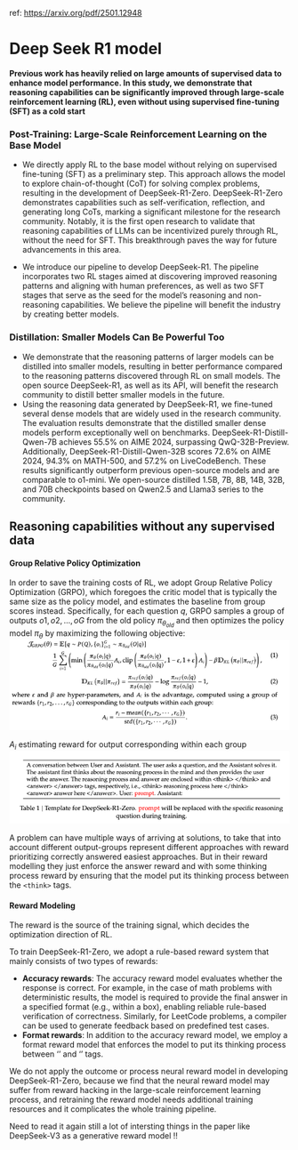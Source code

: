 ref: https://arxiv.org/pdf/2501.12948

# Deep Seek R1 model


**Previous work has heavily relied on large amounts of supervised data to enhance model performance. In this study, we demonstrate that reasoning capabilities can be significantly improved through large-scale reinforcement learning (RL), even without using supervised fine-tuning (SFT) as a cold start**

### Post-Training: Large-Scale Reinforcement Learning on the Base Model
- We directly apply RL to the base model without relying on supervised fine-tuning (SFT) as a preliminary step. This approach allows the model to explore chain-of-thought (CoT) for solving complex problems, resulting in the development of DeepSeek-R1-Zero. DeepSeek-R1-Zero demonstrates capabilities such as self-verification, reflection, and generating long CoTs, marking a significant milestone for the research community. Notably, it is the first open research to validate that reasoning capabilities of LLMs can be incentivized purely through RL, without the need for SFT. This breakthrough paves the way for future advancements in this area.

- We introduce our pipeline to develop DeepSeek-R1. The pipeline incorporates two RL stages aimed at discovering improved reasoning patterns and aligning with human preferences, as well as two SFT stages that serve as the seed for the model’s reasoning and non-reasoning capabilities. We believe the pipeline will benefit the industry by creating better models.

### Distillation: Smaller Models Can Be Powerful Too
- We demonstrate that the reasoning patterns of larger models can be distilled into smaller
models, resulting in better performance compared to the reasoning patterns discovered through RL on small models. The open source DeepSeek-R1, as well as its API, will benefit the research community to distill better smaller models in the future.
- Using the reasoning data generated by DeepSeek-R1, we fine-tuned several dense models that are widely used in the research community. The evaluation results demonstrate that the distilled smaller dense models perform exceptionally well on benchmarks. DeepSeek-R1-Distill-Qwen-7B achieves 55.5% on AIME 2024, surpassing QwQ-32B-Preview. Additionally, DeepSeek-R1-Distill-Qwen-32B scores 72.6% on AIME 2024, 94.3% on MATH-500, and 57.2% on LiveCodeBench. These results significantly outperform previous open-source models and are comparable to o1-mini. We open-source distilled 1.5B, 7B, 8B, 14B, 32B, and 70B checkpoints based on Qwen2.5 and Llama3 series to the community.


## Reasoning capabilities without any supervised data

#### Group Relative Policy Optimization
In order to save the training costs of RL, we adopt Group Relative Policy Optimization (GRPO), which foregoes the critic model that is typically the same size as the policy model, and estimates the baseline from group scores instead. Specifically, for each question $q$, GRPO samples a group of outputs ${o1, o2, ... , oG}$ from the old policy $\pi_{\theta_{old}}$ and then optimizes the policy model $\pi_\theta$ by maximizing the following objective:
![alt text](image-6.png)

$A_i$ estimating reward for output corresponding within each group
![alt text](image-7.png)

A problem can have multiple ways of arriving at solutions, to take that into account different output-groups represent different approaches with reward prioritizing correctly answered easiest approaches. But in their reward modelling they just enforce the answer reward and with some thinking process reward by ensuring that the model put its thinking process between the `<think>` tags.


#### Reward Modeling
The reward is the source of the training signal, which decides the optimization direction of RL.

To train DeepSeek-R1-Zero, we adopt a rule-based reward system that mainly consists of two types of rewards:
- **Accuracy rewards**: The accuracy reward model evaluates whether the response is correct. For example, in the case of math problems with deterministic results, the model is required to provide the final answer in a specified format (e.g., within a box), enabling reliable rule-based verification of correctness. Similarly, for LeetCode problems, a compiler can be used to generate feedback based on predefined test cases.
- **Format rewards**: In addition to the accuracy reward model, we employ a format reward
model that enforces the model to put its thinking process between ‘<think>’ and ‘</think>’ tags. 


We do not apply the outcome or process neural reward model in developing DeepSeek-R1-Zero, because we find that the neural reward model may suffer from reward hacking in the large-scale reinforcement learning process, and retraining the reward model needs additional training resources and it complicates the whole training pipeline.

Need to read it again still a lot of intersting things in the paper like DeepSeek-V3 as a generative reward model !! 